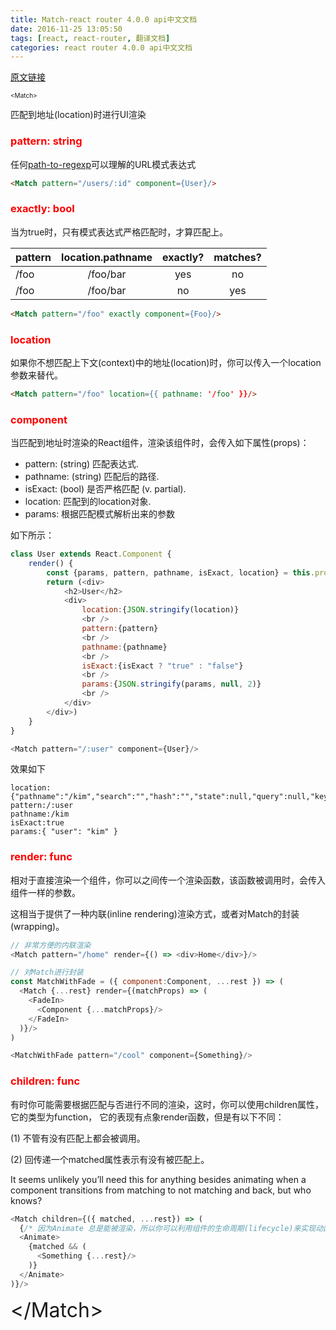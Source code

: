 ```yaml
---
title: Match-react router 4.0.0 api中文文档
date: 2016-11-25 13:05:50
tags: [react, react-router, 翻译文档]
categories: react router 4.0.0 api中文文档
---
```

[原文链接](https://react-router.now.sh/Match)

<font size='1em'>&lt;Match&gt;</font>

匹配到地址(location)时进行UI渲染

### <font color='red'>pattern: string</font>

任何[path-to-regexp](https://www.npmjs.com/package/path-to-regexp)可以理解的URL模式表达式
```html
<Match pattern="/users/:id" component={User}/>
```
<!--more-->

### <font color='red'>exactly: bool</font>

当为true时，只有模式表达式严格匹配时，才算匹配上。

| pattern |	location.pathname | exactly? | matches? |
| --- | :---: | :----: | :----: |
| /foo | /foo/bar |	yes |	no
| /foo | /foo/bar |	no | yes
```html
<Match pattern="/foo" exactly component={Foo}/>
```

### <font color='red'>location</font>

如果你不想匹配上下文(context)中的地址(location)时，你可以传入一个location参数来替代。
```html
<Match pattern="/foo" location={{ pathname: '/foo' }}/>
```

### <font color='red'>component</font>
当匹配到地址时渲染的React组件，渲染该组件时，会传入如下属性(props)：
- pattern: (string) 匹配表达式.
- pathname: (string) 匹配后的路径.
- isExact: (bool) 是否严格匹配 (v. partial).
- location: 匹配到的location对象.
- params: 根据匹配模式解析出来的参数

如下所示：
```javascript
class User extends React.Component {
    render() {
        const {params, pattern, pathname, isExact, location} = this.props;
        return (<div>
            <h2>User</h2>
            <div>
                location:{JSON.stringify(location)}
                <br />
                pattern:{pattern}
                <br />
                pathname:{pathname}
                <br />
                isExact:{isExact ? "true" : "false"}
                <br />
                params:{JSON.stringify(params, null, 2)}
                <br />
            </div>
        </div>)
    }
}

<Match pattern="/:user" component={User}/>
```
效果如下
```
location:{"pathname":"/kim","search":"","hash":"","state":null,"query":null,"key":"a21zge"}
pattern:/:user
pathname:/kim
isExact:true
params:{ "user": "kim" }
```

### <font color='red'>render: func</font>

相对于直接渲染一个组件，你可以之间传一个渲染函数，该函数被调用时，会传入组件一样的参数。

这相当于提供了一种内联(inline rendering)渲染方式，或者对Match的封装(wrapping)。
```javascript
// 非常方便的内联渲染
<Match pattern="/home" render={() => <div>Home</div>}/>

// 对Match进行封装
const MatchWithFade = ({ component:Component, ...rest }) => (
  <Match {...rest} render={(matchProps) => (
    <FadeIn>
      <Component {...matchProps}/>
    </FadeIn>
  )}/>
)

<MatchWithFade pattern="/cool" component={Something}/>
```
### <font color='red'>children: func</font>

有时你可能需要根据匹配与否进行不同的渲染，这时，你可以使用children属性，它的类型为function，
它的表现有点象render函数，但是有以下不同：
 
(1) 不管有没有匹配上都会被调用。 

(2) 回传递一个matched属性表示有没有被匹配上。

It seems unlikely you’ll need this for anything besides animating when a component transitions from matching to not matching and back, but who knows?

```javascript
<Match children={({ matched, ...rest}) => (
  {/* 因为Animate 总是能被渲染，所以你可以利用组件的生命周期(lifecycle)来实现动画。*/}
  <Animate>
    {matched && (
      <Something {...rest}/>
    )}
  </Animate>
)}/>
```
<font size='6em'>&lt;/Match&gt;</font>